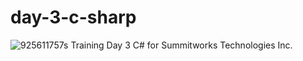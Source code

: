 # day-3-c-sharp
![925611757s](https://user-images.githubusercontent.com/55994508/83580991-31f75880-a503-11ea-9d61-2e92d0e3c0d5.jpg)
Training Day 3 C# for Summitworks Technologies Inc.
